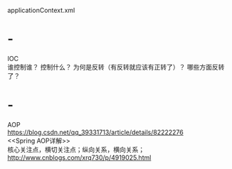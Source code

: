 applicationContext.xml
# -
IOC<br/>
谁控制谁？
控制什么？
为何是反转（有反转就应该有正转了）？
哪些方面反转了？
# -
AOP<br/>
https://blog.csdn.net/qq_39331713/article/details/82222276<br/>
<<Spring AOP详解>><br/>
核心关注点，横切关注点；纵向关系，横向关系；
<br/>http://www.cnblogs.com/xrq730/p/4919025.html
